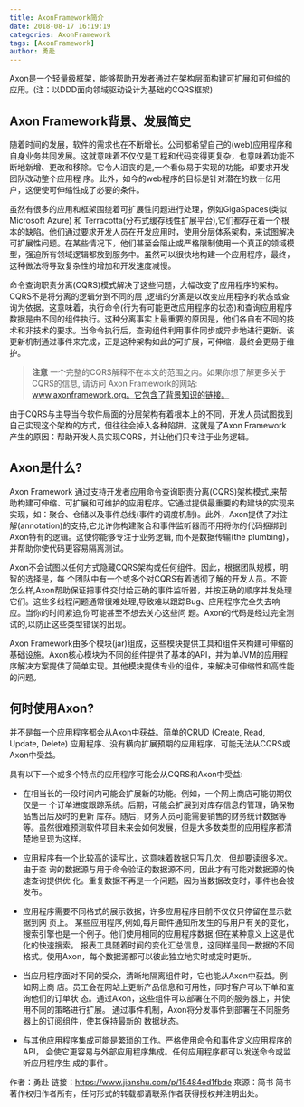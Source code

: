 ```yaml
---
title: AxonFramework简介
date: 2018-08-17 16:19:19
categories: AxonFramework
tags: [AxonFramework]
author: 勇赴
---
```


Axon是一个轻量级框架，能够帮助开发者通过在架构层面构建可扩展和可伸缩的应用。(注：以DDD面向领域驱动设计为基础的CQRS框架)
<!-- more -->
## Axon Framework背景、发展简史
随着时间的发展，软件的需求也在不断增长。公司都希望自己的(web)应用程序和自身业务共同发展。这就意味着不仅仅是工程和代码变得更复杂，也意味着功能不断地新增、更改和移除。它令人沮丧的是,一个看似易于实现的功能，却要求开发团队改动整个应用程 序。此外，如今的web程序的目标是针对潜在的数十亿用户，这便使可伸缩性成了必要的条件。

虽然有很多的应用和框架围绕着可扩展性问题进行处理，例如GigaSpaces(类似Microsoft Azure) 和 Terracotta(分布式缓存线性扩展平台),它们都存在着一个根本的缺陷。他们通过要求开发人员在开发应用时，使用分层体系架构，来试图解决可扩展性问题。在某些情况下，他们甚至会阻止或严格限制使用一个真正的领域模型，强迫所有领域逻辑都放到服务中。虽然可以很快地构建一个应用程序，最终，这种做法将导致复杂性的增加和开发速度减慢。

命令查询职责分离(CQRS)模式解决了这些问题，大幅改变了应用程序的架构。CQRS不是将分离的逻辑分到不同的层 ,逻辑的分离是以改变应用程序的状态或查询为依据。这意味着，执行命令(行为有可能更改应用程序的状态)和查询应用程序数据是由不同的组件执行。这种分离事实上最重要的原因是，他们各自有不同的技术和非技术的要求。当命令执行后，查询组件利用事件同步或异步地进行更新。该更新机制通过事件来完成，正是这种架构如此的可扩展，可伸缩，最终会更易于维护。

><b>注意</b>
>一个完整的CQRS解释不在本文的范围之内。如果你想了解更多关于CQRS的信息, 请访问 Axon Framework的网站: www.axonframework.org。它包含了背景知识的链接。

由于CQRS与主导当今软件局面的分层架构有着根本上的不同，开发人员试图找到自己实现这个架构的方式，但往往会掉入各种陷阱。这就是了Axon Framework 产生的原因：帮助开发人员实现CQRS，并让他们只专注于业务逻辑。

## Axon是什么?

Axon Framework 通过支持开发者应用命令查询职责分离(CQRS)架构模式,来帮助构建可伸缩、可扩展和可维护的应用程序。它通过提供最重要的构建块的实现来实现，如：聚合、仓储以及事件总线(事件的调度机制)。此外，Axon提供了对注解(annotation)的支持,它允许你构建聚合和事件监听器而不用将你的代码捆绑到Axon特有的逻辑。这使你能够专注于业务逻辑, 而不是数据传输(the plumbing)，并帮助你使代码更容易隔离测试。

Axon不会试图以任何方式隐藏CQRS架构或任何组件。因此，根据团队规模，明智的选择是，每 个团队中有一个或多个对CQRS有着透彻了解的开发人员。不管怎么样,Axon帮助保证把事件交付给正确的事件监听器，并按正确的顺序并发处理它们。这些多线程问题通常很难处理,导致难以跟踪Bug、应用程序完全失去响应。当你的时间紧迫,你可能甚至不想去关心这些问 题。Axon的代码是经过完全测试的,以防止这些类型错误的出现。

Axon Framework由多个模块(jar)组成，这些模块提供工具和组件来构建可伸缩的基础设施。Axon核心模块为不同的组件提供了基本的API，并为单JVM的应用程序解决方案提供了简单实现。其他模块提供专业的组件，来解决可伸缩性和高性能的问题。

## 何时使用Axon?

并不是每一个应用程序都会从Axon中获益。简单的CRUD (Create, Read, Update, Delete) 应用程序、没有横向扩展预期的应用程序，可能无法从CQRS或Axon中受益。

具有以下一个或多个特点的应用程序可能会从CQRS和Axon中受益:

 * 在相当长的一段时间内可能会扩展新的功能。例如，一个网上商店可能初期仅仅是一 个订单进度跟踪系统。后期，可能会扩展到对库存信息的管理，确保物品售出后及时的更新 库存。随后，财务人员可能需要销售的财务统计数据等等。虽然很难预测软件项目未来会如何发展，但是大多数类型的应用程序都清楚地呈现为这样。

 * 应用程序有一个比较高的读写比，这意味着数据只写几次，但却要读很多次。由于查 询的数据源与用于命令验证的数据源不同，因此才有可能对数据源的快速查询提供优 化。重复数据不再是一个问题，因为当数据改变时，事件也会被发布。

 * 应用程序需要不同格式的展示数据，许多应用程序目前不仅仅只停留在显示数据到网 页上。 某些应用程序,例如,每月邮件通知所发生的与用户有关的变化，搜索引擎也是一个例子。他们使用相同的应用程序数据,但在某种意义上这是优化的快速搜索。 报表工具随着时间的变化汇总信息，这同样是同一数据的不同格式。使用Axon，每个数据源都可以彼此独立地实时或定时更新。

 * 当应用程序面对不同的受众，清晰地隔离组件时，它也能从Axon中获益。例如网上商 店。员工会在网站上更新产品信息和可用性，同时客户可以下单和查询他们的订单状 态。通过Axon，这些组件可以部署在不同的服务器上，并使用不同的策略进行扩展。 通过事件机制，Axon将分发事件到部署在不同服务器上的订阅组件，使其保持最新的 数据状态。

 * 与其他应用程序集成可能是繁琐的工作。严格使用命令和事件定义应用程序的API， 会使它更容易与外部应用程序集成。任何应用程序都可以发送命令或监听应用程序生 成的事件。

作者：勇赴
链接：https://www.jianshu.com/p/15484ed1fbde
來源：简书
简书著作权归作者所有，任何形式的转载都请联系作者获得授权并注明出处。